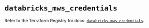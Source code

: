 # `databricks_mws_credentials`

Refer to the Terraform Registry for docs: [`databricks_mws_credentials`](https://registry.terraform.io/providers/databricks/databricks/1.96.0/docs/resources/mws_credentials).
